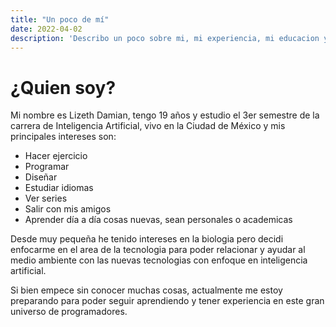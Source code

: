 ```yaml
---
title: "Un poco de mí"
date: 2022-04-02
description: 'Describo un poco sobre mi, mi experiencia, mi educacion y mis motivaciones'
---
```


# ¿Quien soy?

Mi nombre es Lizeth Damian, tengo 19 años y estudio el 3er semestre de la carrera de Inteligencia Artificial, 
vivo en la Ciudad de México y mis principales intereses son: 

- Hacer ejercicio 
- Programar
- Diseñar
- Estudiar idiomas
- Ver series
- Salir con mis amigos 
- Aprender día a día cosas nuevas, sean personales o academicas

Desde muy pequeña he tenido intereses en la biologia pero decidi enfocarme en el area de la tecnologia para poder
relacionar y ayudar al medio ambiente con las nuevas tecnologias con enfoque en inteligencia artificial. 

Si bien empece sin conocer muchas cosas, actualmente me estoy preparando para poder seguir aprendiendo y 
tener experiencia en este gran universo de programadores. 

